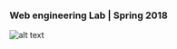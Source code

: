 ### Web engineering Lab | Spring 2018

![alt text]( http://blog.siteadda.com/wp-content/uploads/2016/09/Responsive-web-designing-company-in-India_siteadda-1.gif "AI")

